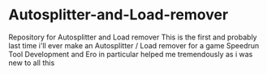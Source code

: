 # Autosplitter-and-Load-remover
Repository for Autosplitter and Load remover
This is the first and probably last time i'll ever make an Autosplitter / Load remover for a game
Speedrun Tool Development and Ero in particular helped me tremendously as i was new to all this
